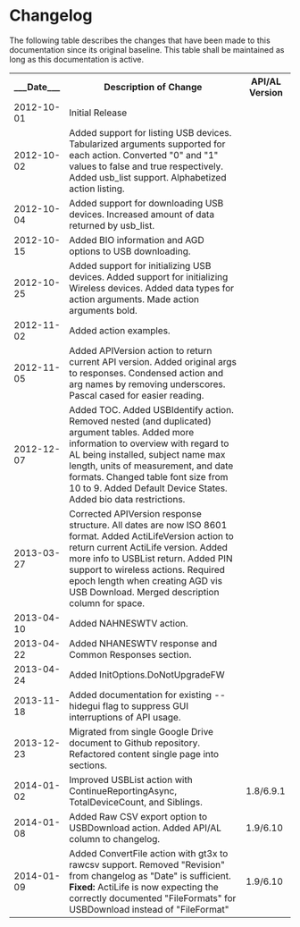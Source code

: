 # Changelog

The following table describes the changes that have been made to this documentation since its original baseline.  This table shall be maintained as long as this documentation is active.

<table>
  <tr>
    <th>___Date___</th>
    <th>Description of Change</th>
    <th>API/AL Version</th>
  </tr>
  <tr>
    <td>2012-10-01</td>
    <td>Initial Release</td>
    <td></td>
  </tr>
  <tr>
    <td>2012-10-02</td>
    <td>Added support for listing USB devices. Tabularized arguments supported for each action. Converted "0" and "1" values to false and true respectively.  Added usb_list support. Alphabetized action listing.</td>
    <td></td>
  </tr>
  <tr>
    <td>2012-10-04</td>
    <td>Added support for downloading USB devices.  Increased amount of data returned by usb_list.</td>
    <td></td>
  </tr>
  <tr>
    <td>2012-10-15</td>
    <td>Added BIO information and AGD options to USB downloading.</td>
    <td></td>
  </tr>
  <tr>
    <td>2012-10-25</td>
    <td>Added support for initializing USB devices.  Added support for initializing Wireless devices.  Added data types for action arguments.  Made action arguments bold.</td>
    <td></td>
  </tr>
  <tr>
    <td>2012-11-02</td>
    <td>Added action examples.</td>
    <td></td>
  </tr>
  <tr>
    <td>2012-11-05</td>
    <td>Added APIVersion action to return current API version.  Added original args to responses. Condensed action and arg names by removing underscores. Pascal cased for easier reading.</td>
    <td></td>
  </tr>
  <tr>
    <td>2012-12-07</td>
    <td>Added TOC. Added USBIdentify action. Removed nested (and duplicated) argument tables. Added more information to overview with regard to AL being installed, subject name max length, units of measurement, and date formats. Changed table font size from 10 to 9. Added Default Device States. Added bio data restrictions.</td>
    <td></td>
  </tr>
  <tr>
    <td>2013-03-27</td>
    <td>Corrected APIVersion response structure. All dates are now ISO 8601 format. Added ActiLifeVersion action to return current ActiLife version. Added more info to USBList return. Added PIN support to wireless actions. Required epoch length when creating AGD vis USB Download. Merged description column for space.</td>
    <td></td>
  </tr>
  <tr>
    <td>2013-04-10</td>
    <td>Added NAHNESWTV action.</td>
    <td></td>
  </tr>
  <tr>
    <td>2013-04-22</td>
    <td>Added NHANESWTV response and Common Responses section.</td>
    <td></td>
  </tr>
  <tr>
    <td>2013-04-24</td>
    <td>Added InitOptions.DoNotUpgradeFW</td>
    <td></td>
  </tr>
  <tr>
    <td>2013-11-18</td>
    <td>Added documentation for existing --hidegui flag to suppress GUI interruptions of API usage.</td>
    <td></td>
  </tr>
  <tr>
    <td>2013-12-23</td>
    <td>Migrated from single Google Drive document to Github repository. Refactored content single page into sections.</td>
    <td></td>
  </tr>
  <tr>
    <td>2014-01-02</td>
    <td>Improved USBList action with ContinueReportingAsync, TotalDeviceCount, and Siblings.</td>
    <td>1.8/6.9.1</td>
  </tr>
  <tr>
    <td>2014-01-08</td>
    <td>Added Raw CSV export option to USBDownload action. Added API/AL column to changelog.</td>
    <td>1.9/6.10</td>
  </tr>
  <tr>
    <td>2014-01-09</td>
    <td>Added ConvertFile action with gt3x to rawcsv support. Removed "Revision" from changelog as "Date" is sufficient. <strong>Fixed: </strong>ActiLife is now expecting the correctly documented "FileFormats" for USBDownload instead of "FileFormat"</td>
    <td>1.9/6.10</td>
  </tr>
</table>
